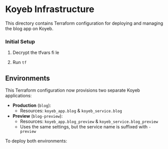 # Koyeb Infrastructure

This directory contains Terraform configuration for deploying and managing the blog app on Koyeb.

### Initial Setup

1. Decrypt the tfvars fi
le

2. Run `tf`

## Environments

This Terraform configuration now provisions two separate Koyeb applications:

- **Production** (`blog`):
  - Resources: `koyeb_app.blog` & `koyeb_service.blog`
- **Preview** (`blog-preview`):
  - Resources: `koyeb_app.blog_preview` & `koyeb_service.blog_preview`
  - Uses the same settings, but the service name is suffixed with `-preview`

To deploy both environments:

